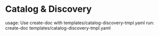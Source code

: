 # Catalog & Discovery

usage: Use create-doc with templates/catalog-discovery-tmpl.yaml
run: create-doc templates/catalog-discovery-tmpl.yaml
